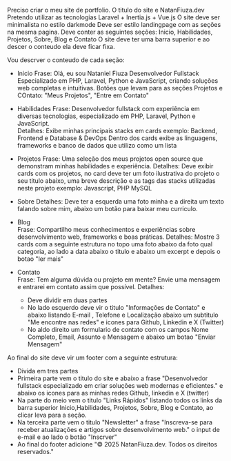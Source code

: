 Preciso criar o meu site de portfolio.
O titulo do site e NatanFiuza.dev
Pretendo utilizar as tecnologias Laravel + Inertia.js + Vue.js 
O site deve ser minimalista no estilo darkmode 
Deve ser estilo landingpage com as seções na mesma pagina.
Deve conter as seguintes seções: Inicio, Habilidades, Projetos, Sobre, Blog e Contato
O site deve ter uma barra superior e ao descer o conteudo ela deve ficar fixa.

Vou descrver o conteudo de cada seção:

- Inicio
	Frase: 
	Olá, eu sou Nataniel Fiuza 
	Desenvolvedor Fullstack
	Especializado em PHP, Laravel, Python e JavaScript, criando soluções web completas e intuitivas.
	Botões que levam para as seções Projetos e COntato: "Meus Projetos", "Entre em Contato"
	
- Habilidades
	Frase:
	Desenvolvedor fullstack com experiência em diversas tecnologias, especializado em PHP, Laravel, Python e JavaScript.	
	Detalhes: 
	Exibe minhas principais stacks em cards exemplo: Backend, Frontend e Database & DevOps
	Dentro dos cards exibe as linguagens, frameworks e banco de dados que utilizo como um lista

- Projetos
	Frase:
	Uma seleção dos meus projetos open source que demonstram minhas habilidades e experiência.
	Detalhes: 
	Deve exibir cards com os projetos, no card deve ter um foto ilustrativa do projeto o seu titulo abaixo, uma breve descrição e as tags das stacks utilizadas neste projeto exemplo: Javascript, PHP MySQL

- Sobre
	Detalhes:
	Deve ter a esquerda uma foto minha e a direita um texto falando sobre mim, abaixo um botão para baixar meu curriculo.	

- Blog	
	Frase: 
	Compartilho meus conhecimentos e experiências sobre desenvolvimento web, frameworks e boas práticas.
	Detalhes:
	Mostre 3 cards com a seguinte estrutura no topo uma foto abaixo da foto qual categoria, ao lado a data abaixo o titulo e abaixo um excerpt e depois o botao "ler mais"
	

- Contato	
	Frase:
	Tem alguma dúvida ou projeto em mente? Envie uma mensagem e entrarei em contato assim que possível.
	Detalhes: 
	* Deve dividir em duas partes 
	* No lado esquerdo deve vir o titulo  "Informações de Contato" e abaixo listando E-mail , Telefone e Localização abaixo um subtitulo "Me encontre nas redes" e icones para Github, Linkedin e X (Twitter)
	* No aldo direito um formulario de contato com os campos Nome Completo, Email, Assunto e Mensagem e abaixo um botao "Enviar Mensagem"

Ao final do site deve vir um footer com a seguinte estrutura:
- Divida em tres partes
- Primeira parte vem o titulo do site e abaixo a frase "Desenvolvedor fullstack especializado em criar soluções web modernas e eficientes." e abaixo os icones para as minhas redes Github, linkedin e X (twitter)
- Na parte do meio vem o titulo "Links Rápidos" listando todos os links da barra superior Inicio,Habilidades, Projetos, Sobre, Blog e Contato, ao clicar leva para a seção.
- Na terceira parte vem o titulo "Newsletter" a frase "Inscreva-se para receber atualizações e artigos sobre desenvolvimento web." o input de e-mail e ao lado o botão "Inscrver"
- Ao final do footer adicione "© 2025 NatanFiuza.dev. Todos os direitos reservados."

	